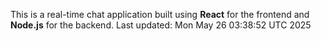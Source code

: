 This is a real-time chat application built using **React** for the frontend and **Node.js** for the backend.
Last updated: Mon May 26 03:38:52 UTC 2025
